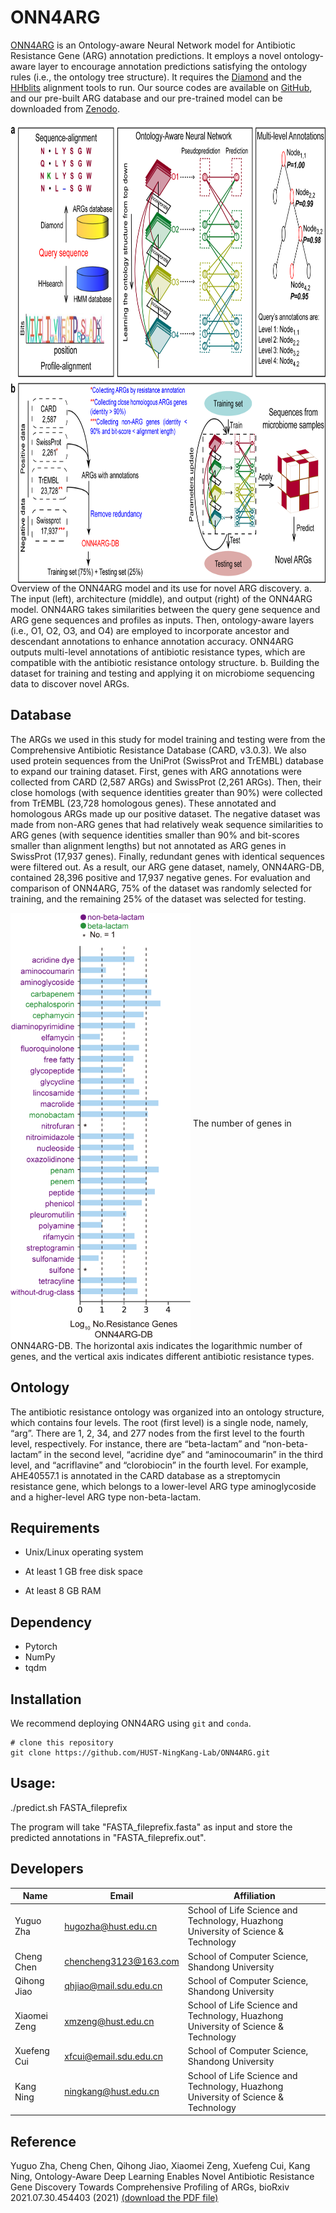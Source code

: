 # ONN4ARG
[ONN4ARG](http://onn4arg.xfcui.com/) is an Ontology-aware Neural Network model for Antibiotic Resistance Gene (ARG) annotation predictions. It employs a novel ontology-aware layer to encourage annotation predictions satisfying the ontology rules (i.e., the ontology tree structure). It requires the [Diamond](https://github.com/bbuchfink/diamond) and the [HHblits](https://github.com/soedinglab/hh-suite) alignment tools to run. Our source codes are available on [GitHub](https://github.com/xfcui/onn4arg), and our pre-built ARG database and our pre-trained model can be downloaded from [Zenodo](https://zenodo.org/record/4973684).

<img src="image/Figure1.png" width="828" height="736" align="middle">
Overview of the ONN4ARG model and its use for novel ARG discovery. a. The input (left), architecture (middle), and output (right) of the ONN4ARG model. ONN4ARG takes similarities between the query gene sequence and ARG gene sequences and profiles as inputs. Then, ontology-aware layers (i.e., O1, O2, O3, and O4) are employed to incorporate ancestor and descendant annotations to enhance annotation accuracy. ONN4ARG outputs multi-level annotations of antibiotic resistance types, which are compatible with the antibiotic resistance ontology structure. b. Building the dataset for training and testing and applying it on microbiome sequencing data to discover novel ARGs.

## Database
The ARGs we used in this study for model training and testing were from the Comprehensive Antibiotic Resistance Database (CARD, v3.0.3). We also used protein sequences from the UniProt (SwissProt and TrEMBL) database to expand our training dataset. First, genes with ARG annotations were collected from CARD (2,587 ARGs) and SwissProt (2,261 ARGs). Then, their close homologs (with sequence identities greater than 90%) were collected from TrEMBL (23,728 homologous genes). These annotated and homologous ARGs made up our positive dataset. The negative dataset was made from non-ARG genes that had relatively weak sequence similarities to ARG genes (with sequence identities smaller than 90% and bit-scores smaller than alignment lengths) but not annotated as ARG genes in SwissProt (17,937 genes). Finally, redundant genes with identical sequences were filtered out. As a result, our ARG gene dataset, namely, ONN4ARG-DB, contained 28,396 positive and 17,937 negative genes. For evaluation and comparison of ONN4ARG, 75% of the dataset was randomly selected for training, and the remaining 25% of the dataset was selected for testing.

<img src="image/ONN4ARG-DB.png" width="288" height="684" align="middle">
The number of genes in ONN4ARG-DB. The horizontal axis indicates the logarithmic number of genes, and the vertical axis indicates different antibiotic resistance types.

## Ontology
The antibiotic resistance ontology was organized into an ontology structure, which contains four levels. The root (first level) is a single node, namely, “arg”. There are 1, 2, 34, and 277 nodes from the first level to the fourth level, respectively. For instance, there are “beta-lactam” and “non-beta-lactam” in the second level, “acridine dye” and “aminocoumarin” in the third level, and “acriflavine” and “clorobiocin” in the fourth level. For example, AHE40557.1 is annotated in the CARD database as a streptomycin resistance gene, which belongs to a lower-level ARG type aminoglycoside and a higher-level ARG type non-beta-lactam.

## Requirements

- Unix/Linux operating system

- At least 1 GB free disk space
- At least 8 GB RAM

## Dependency
- Pytorch
- NumPy
- tqdm

## Installation
We recommend deploying ONN4ARG using `git` and `conda`.

```shell
# clone this repository
git clone https://github.com/HUST-NingKang-Lab/ONN4ARG.git

```

## Usage:

./predict.sh FASTA_fileprefix

The program will take "FASTA_fileprefix.fasta" as input and store the predicted annotations in "FASTA_fileprefix.out".


## Developers

   Name   |      Email      |      Affiliation
----------|-----------------|----------------------------------------------------------------------------------------
Yuguo Zha |hugozha@hust.edu.cn| School of Life Science and Technology, Huazhong University of Science & Technology
Cheng Chen |chencheng3123@163.com| School of Computer Science, Shandong University
Qihong Jiao |qhjiao@mail.sdu.edu.cn| School of Computer Science, Shandong University
Xiaomei Zeng |xmzeng@hust.edu.cn| School of Life Science and Technology, Huazhong University of Science & Technology
Xuefeng Cui |xfcui@email.sdu.edu.cn| School of Computer Science, Shandong University
Kang Ning |ningkang@hust.edu.cn| School of Life Science and Technology, Huazhong University of Science & Technology
## Reference
Yuguo Zha, Cheng Chen, Qihong Jiao, Xiaomei Zeng, Xuefeng Cui, Kang Ning, Ontology-Aware Deep Learning Enables Novel Antibiotic Resistance Gene Discovery Towards Comprehensive Profiling of ARGs, bioRxiv 2021.07.30.454403 (2021) [(download the PDF file)](https://doi.org/10.1101/2021.07.30.454403)
